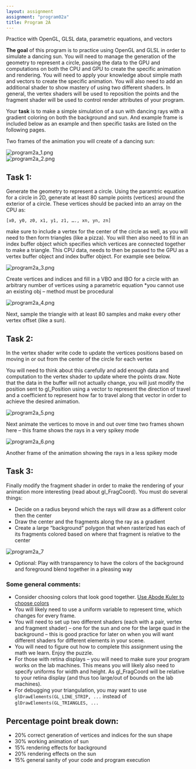 ```yaml
---
layout: assignment
assignment: "program02a"
title: Program 2A
---
```


Practice with OpenGL, GLSL data, parametric equations, and vectors








**The goal** of this program is to practice using OpenGL and GLSL in order to
simulate a dancing sun. You will need to manage the generation of the geometry
to represent a circle, passing the data to the GPU and computations on both the
CPU and GPU to create the specific animation and rendering. You will need to
apply your knowledge about simple math and vectors to create the specific
animation. You will also need to add an additional shader to show mastery of
using two different shaders. In general, the vertex shaders will be used to
reposition the points and the fragment shader will be used to control render
attributes of your program.

Your **task** is to make a simple simulation of a sun with dancing rays with a
gradient coloring on both the background and sun. And example frame is
included below as an example and then specific tasks are listed on the following
pages.

Two frames of the animation you will create of a dancing sun:

<div class="row">
  <div class="col-sm-4">
    <img src="program2a_1.png" alt="program2a_1.png" class="img-thumbnail" />
  </div>
  <div class="col-sm-4">
    <img src="program2a_2.png" alt="program2a_2.png" class="img-thumbnail" />
  </div>
</div>



## Task 1:

Generate the geometry to represent a circle. Using the paramtric equation for a
circle in 2D, generate at least 80 sample points (vertices) around the exterior of a
circle. These vertices should be packed into an array on the CPU as:

`[x0, y0, z0, x1, y1, z1, …., xn, yn, zn]`

make sure to include a vertex for the center of the circle as well, as you will need
to then form triangles (like a pizza). You will then also need to fill in an index
buffer object which specifies which vertices are connected together to make a
triangle. This CPU data, needs to then be passed to the GPU as a vertex buffer
object and index buffer object. For example see below.


<div class="row">
  <div class="col-sm-4">
    <img src="program2a_3.png" alt="program2a_3.png" class="img-thumbnail" />
    <p>
      Create vertices and indices and
      fill in a VBO and IBO for a circle with an
      arbitrary number of vertices using a
      parametric equation *you cannot use an
      existing obj – method must be
      procedural
    </p>
  </div>
  <div class="col-sm-4">
    <img src="program2a_4.png" alt="program2a_4.png" class="img-thumbnail" />
    <p>
      Next, sample the triangle with at least
      80 samples and make every other
      vertex offset (like a sun).
    </p>
  </div>
</div>



## Task 2:

In the vertex shader write code to update the vertices positions based on
moving in or out from the center of the circle for each vertex

You will need to think about this carefully and add enough data and
computation to the vertex shader to update where the points draw.
Note that the data in the buffer will not actually change, you will just
modify the position sent to gl_Position using a vector to represent
the direction of travel and a coefficient to represent how far to travel
along that vector in order to achieve the desired animation.

<div class="row">
  <div class="col-sm-4">
    <img src="program2a_5.png" alt="program2a_5.png" class="img-thumbnail" />
    <p>
      Next animate the vertices to
      move in and out over time two frames
      shown here – this frame shows the rays
      in a very spikey mode
    </p>
  </div>
  <div class="col-sm-4">
    <img src="program2a_6.png" alt="program2a_6.png" class="img-thumbnail" />
    <p>
      Another frame of the animation
      showing the rays in a less spikey
      mode
    </p>
  </div>
</div>



## Task 3:

Finally modify the fragment shader in order to make the rendering of your
animation more interesting (read about gl_FragCoord). You must do several
things:
- Decide on a radius beyond which the rays will draw as a different color
  then the center
- Draw the center and the fragments along the ray as a gradient
- Create a large “background” polygon that when rasterized has each of its
fragments colored based on where that fragment is relative to the center

![program2a_7](program2a_7.png)

- Optional: Play with transparency to have the colors of the background and
  foreground blend together in a pleasing way

### Some general comments:

- Consider choosing colors that look good together.
  [Use Abode Kuler to choose colors](https://color.adobe.com/create/color-wheel/)
- You will likely need to use a uniform variable to represent time, which
  changes for every frame.
- You will need to set up two different shaders (each with a pair, vertex and
  fragment shader) – one for the sun and one for the large quad in the
  background – this is good practice for later on when you will want different
  shaders for different elements in your scene.
- You will need to figure out how to complete this assignment using the
  math we learn. Enjoy the puzzle.
- For those with retina displays – you will need to make sure your program
  works on the lab machines. This means you will likely also need to specify
  uniforms for width and height. As gl_FragCoord will be relative to your
  retina display (and thus too large/out of bounds on the lab machines).
- For debugging your triangulation, you may want to use
  `glDrawElements(GL_LINE_STRIP, ...`
  instead of `glDrawElements(GL_TRIANGLES, ...`

## Percentage point break down:

- 20% correct generation of vertices and indices for the sun shape
- 30% working animation of sun
- 15% rendering effects for background
- 20% rendering effects on the sun
- 15% general sanity of your code and program execution

